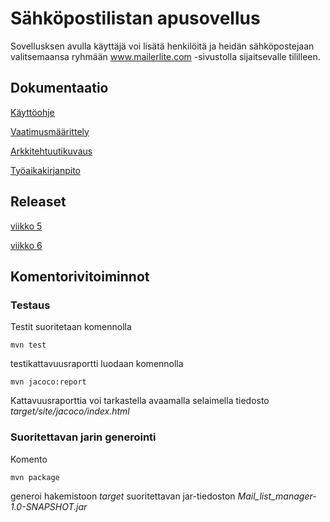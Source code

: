 # Sähköpostilistan apusovellus
Sovellusksen avulla käyttäjä voi lisätä henkilöitä ja heidän sähköpostejaan valitsemaansa ryhmään www.mailerlite.com -sivustolla sijaitsevalle tililleen.


## Dokumentaatio

[Käyttöohje](https://github.com/samvancart/ot_2019/blob/master/Mail_list_manager/dokumentaatio/k%C3%A4ytt%C3%B6ohje.md)

[Vaatimusmäärittely](https://github.com/samvancart/ot_2019/blob/master/Mail_list_manager/dokumentaatio/vaatimusmaarittely.md)

[Arkkitehtuutikuvaus](https://github.com/samvancart/ot_2019/blob/master/Mail_list_manager/dokumentaatio/arkkitehtuurikuvaus.md)

[Työaikakirjanpito](https://github.com/samvancart/ot_2019/blob/master/Mail_list_manager/dokumentaatio/tyoaikakirjanpito.md)

## Releaset

[viikko 5](https://github.com/samvancart/ot_2019/releases)

[viikko 6](https://github.com/samvancart/ot_2019/releases)

## Komentorivitoiminnot

### Testaus

Testit suoritetaan komennolla

`mvn test`

testikattavuusraportti luodaan komennolla

`mvn jacoco:report`

Kattavuusraporttia voi tarkastella avaamalla selaimella tiedosto _target/site/jacoco/index.html_

### Suoritettavan jarin generointi

Komento

`mvn package`

generoi hakemistoon _target_ suoritettavan jar-tiedoston _Mail_list_manager-1.0-SNAPSHOT.jar_

